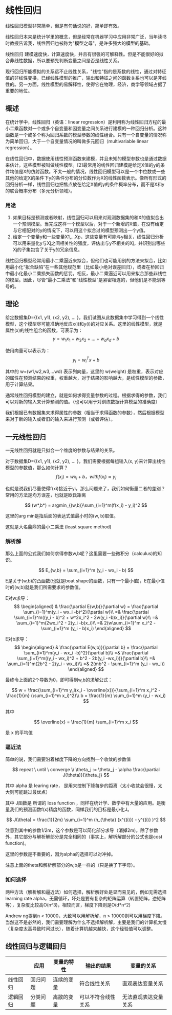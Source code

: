 # 线性回归

线性回归模型非常简单，但是有句话说的好，简单即有效。

线性回归本来是统计学里的概念，但是经常在机器学习中应用非常广泛，当年读书时教授告诉我，线性回归也被称为"模型之母"，是许多强大的模型的基础。

线性回归 建模速度快，计算速度快，并且有很强的可解释性。但是不能很好的拟合非线性数据，所以要预先判断变量之间是否是线性关系。

现行回归所能模拟的关系远不止线性关系，"线性"指的是系数的线性，通过对特征值的非线性变换，已经线性模型的推广，输出和特征之间的函数关系也可以是非线性的。另一方面，线性模型的易解释性，使得它在物理，经济，商学等领域占据了重要的地位。

## 概述

在统计学中，线性回归（英语：linear regression）是利用称为线性回归方程的最小二乘函数对一个或多个自变量和因变量之间关系进行建模的一种回归分析。这种函数是一个或多个称为回归系数的模型参数的线性组合。只有一个自变量的情况称为简单回归，大于一个自变量情况的叫做多元回归（multivariable linear regression）。

在线性回归中，数据使用线性预测函数来建模，并且未知的模型参数也是通过数据来估计。这些模型被叫做线性模型。[2]最常用的线性回归建模是给定X值的y的条件均值是X的仿射函数。不太一般的情况，线性回归模型可以是一个中位数或一些其他的给定X的条件下y的条件分布的分位数作为X的线性函数表示。像所有形式的回归分析一样，线性回归也把焦点放在给定X值的y的条件概率分布，而不是X和y的联合概率分布（多元分析领域）。

### 用途

1. 如果目标是预测或者映射，线性回归可以用来对观测数据集的和X的值拟合出一个预测模型。当完成这样一个模型以后，对于一个新增的X值，在没有给定与它相配对的y的情况下，可以用这个拟合过的模型预测出一个y值。
2. 给定一个变量y和一些变量X1,...Xp，这些变量有可能与y相关，线性回归分析可以用来量化y与Xj之间相关性的强度，评估出与y不相关的Xj，并识别出哪些Xj的子集包含了关于y的冗余信息。

线性回归模型经常用最小二乘逼近来拟合，但他们也可能用别的方法来拟合，比如用最小化“拟合缺陷”在一些其他规范里（比如最小绝对误差回归），或者在桥回归中最小化最小二乘损失函数的惩罚。相反，最小二乘逼近可以用来拟合那些非线性的模型。因此，尽管“最小二乘法”和“线性模型”是紧密相连的，但他们是不能划等号的。

## 理论

给定数据集D={(x1, y1), (x2, y2), ... }，我们试图从此数据集中学习得到一个线性模型，这个模型尽可能准确地反应x(i)和y(i)的对应关系。这里的线性模型，就是属性(x)的线性组合的函数，可表示为：
$$
y = w_1x_1 + w_2x_2 + ... +w_dx_d + b
$$

使用向量可以表示为：
$$
y_i = w_i^Tx + b
$$

其中的 w=(w1,w2,w3,...wd) 表示列向量，这里的 w(weight) 是权重，表示对应的属性在预测结果的权重，权重越大，对于结果的影响越大，是线性模型的参数，用于计算结果。

通常线性回归模型的建立，就是如何求得变量参数的过程。根据求得的参数，我们可以对新的输入来计算预测的值。（也可以用于对训练数据计算模型的准确度）

我们根据已有数据集来求得属性的参数（相当于求得函数的参数），然后根据模型来对于新的输入或者旧的输入来进行预测（或者评估）。

## 一元线性回归

一元线性回归就是只拟合一个维度的参数与结果的关系。

对于数据集D={(x1, y1), (x2, y2), ... }，我们需要根据每组输入(x, y)来计算出线性模型的参数值，那么如何计算？
$$
f(x_i) = wx_i + b， with f(x_i) \approx y_i
$$

也就是说我们尽量使得f(xi)接近于yi，那么问题来了，我们如何衡量二者的差别？常用的方法是均方误差，也就是欧氏距离

$$
(w*,b*) = argmin_{(w,b)}\sum_{i=1}^m(f(x_i) - y_i)^2
$$

这里的arg min是指后面的表达式值最小时的(w, b)取值。

这就是大名鼎鼎的最小二乘法 (least square method)

### 解析解

那么上面的公式我们如何求得参数w,b呢？这里需要一些微积分（calculus)的知识。

$$
E_{w,b} = \sum_{i=1}^m (y_i - wx_i - b)
$$

E是关于(w,b)的凸函数(也就是boat shape的函数，只有一个最小值)，E在最小值时的(w,b)就是我们所需要求的参数值。

E对w求导：
$$
\begin{aligned}
& \frac{\partial E(w,b)}{\partial w} = \frac{\partial \sum_{i=1}^m(y_i - wx_i -b)^2}{\partial w}\\
=& \frac{\partial \sum_{i=1}^m((y_i - b)^2 + w^2x_i^2 - 2w(y_i -b)x_i)}{\partial w}\\
=& \sum_{i=1}^m(2wx_i^2 - 2(y_i -b)x_i)\\
=& 2(w\sum_{i=1}^m x_i^2 - \sum_{i=1}^m (y_i - b)x_i)
\end{aligned}
$$

E对b求导：
$$
\begin{aligned}
& \frac{\partial E(w,b)}{\partial b} = \frac{\partial \sum_{i=1}^m(y_i - wx_i -b)^2}{\partial b}\\
=& \frac{\partial \sum_{i=1}^m((y_i - wx_i)^2 + b^2 - 2b(y_i -wx_i))}{\partial b}\\
=& \sum_{i=1}^m(2b^2 - 2(y_i - wx_i))\\
=& 2(mb^2 - \sum_{i=1}^m (y_i - wx_i))
\end{aligned}
$$

最终令上面的2个导数为0，即可得到w,b的求解公式：

$$
w = \frac{\sum_{i=1}^m y_i(x_i - \overline{x})}{\sum_{i=1}^m x_i^2 - \frac{1}{m} (\sum_{i=1}^m x_i)^2}\\
b = \frac{1}{m} \sum_{i=1}^m (y_i - wx_i)
$$

其中

$$
\overline{x} = \frac{1}{m} \sum_{i=1}^m x_i
$$

是 x 的平均值

### 逼近法

简单的说，我们需要沿着梯度下降的方向找到一个收敛的参数值

$$
repeat \ until \ converge \\
\theta_j := \theta_j - \alpha \frac{\partial J(\theta)}{\theta_j}
$$

其中 alpha 是 learing rate， 是用来控制下降每步的距离（太小收敛会很慢，太大则可能跳过最优点）

其中 J函数是 所谓的 loss function ，同样在统计学、数学中有大量的应用。是衡量我们的预测函数f(x)精度的函数，同样我们的目标是最小化J。

$$
J(\theta) = \frac{1}{2m} \sum_{i=1}^m (h_{\theta} (x^{(i)}) - y^{(i)} )^2
$$

注意到其中的参数1/2m，这个参数是可以简化部分求导（消掉2m)。除了参数外，其它部分与解析解部分是完全相同的（事实上，解析解部分的公式也是cost function)。

这里的参数是不重要的，因为alpha的选择可以对冲掉。

注意上面的theta和解析解部分的w,b是一样的（只是换了下字母）。

### 如何选择

两种方法（解析解和逼近法）如何选择，解析解好处是显而易见的，例如无需选择learning rate alpha，无需循环，坏处是要有复杂的矩阵运算（转置矩阵，逆矩阵等），复杂度比较高O(n^3)，相较而言，梯度下降则是O(d*n^2)

Andrew ng提到n < 10000，大致可以用解析解，n > 10000则可以用梯度下降。当然这不是必然的，我们需要理解为什么不选择解析解，主要是我们的计算机太慢（复杂度太高导致时间过长），随着计算机越来越快，这个经验值可以调整。

## 线性回归与逻辑回归

|  | 应用 | 变量的特性 | 输出的结果 | 变量的关系 |
| --- | --- | --- | --- | --- |
| 线性回归 | 回归问题 | 连续的变量 | 符合线性关系 | 直观表达变量关系 |
| 逻辑回归 | 分类问题 | 离散的变量 | 可以不符合线性关系 | 无法直观表达变量关系 |

